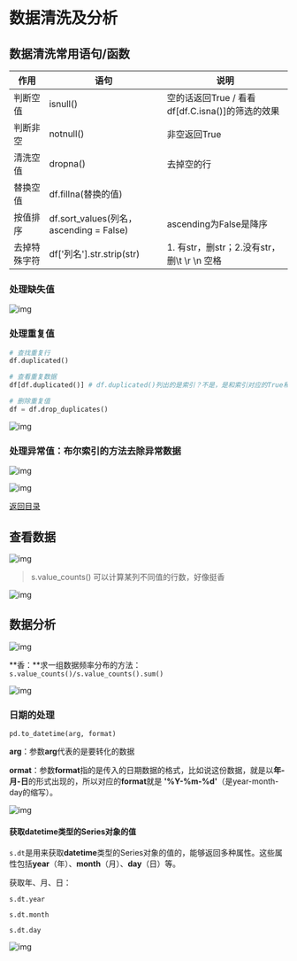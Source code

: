 # 数据清洗及分析


## 数据清洗常用语句/函数

| 作用         | 语句                                    | 说明                                             |
| ------------ | --------------------------------------- | ------------------------------------------------ |
| 判断空值     | isnull()                                | 空的话返回True / 看看df[df.C.isna()]的筛选的效果 |
| 判断非空     | notnull()                               | 非空返回True                                     |
| 清洗空值     | dropna()                                | 去掉空的行                                       |
| 替换空值     | df.fillna(替换的值)                     |                                                  |
| 按值排序     | df.sort_values(列名，ascending = False) | ascending为False是降序                           |
| 去掉特殊字符 | df['列名'].str.strip(str)               | 1. 有str，删str；2.没有str，删\t \r \n 空格      |



### 处理缺失值

![img](https://adamyide-1256435674.cos.ap-shanghai.myqcloud.com/2020-12-13-171258.png)

### 处理重复值

```python
# 查找重复行
df.duplicated()

# 查看重复数据
df[df.duplicated()] # df.duplicated()列出的是索引？不是，是和索引对应的True和False

# 删除重复值
df = df.drop_duplicates()
```

![img](https://adamyide-1256435674.cos.ap-shanghai.myqcloud.com/2020-12-13-173050.png)

### 处理异常值：**布尔索引**的方法去除异常数据

![img](https://adamyide-1256435674.cos.ap-shanghai.myqcloud.com/2020-12-13-174133.png)



![img](https://adamyide-1256435674.cos.ap-shanghai.myqcloud.com/2020-12-13-174729.png)









[返回目录](#目录)



## 查看数据

![img](https://adamyide-1256435674.cos.ap-shanghai.myqcloud.com/2020-11-22-024753.jpg)

>s.value_counts() 可以计算某列不同值的行数，好像挺香

![img](https://adamyide-1256435674.cos.ap-shanghai.myqcloud.com/2020-11-22-025452.jpg)

## 数据分析

![img](https://adamyide-1256435674.cos.ap-shanghai.myqcloud.com/2020-12-10-182320.png)

**香：**求一组数据频率分布的方法：`s.value_counts()/s.value_counts().sum()`

![img](https://adamyide-1256435674.cos.ap-shanghai.myqcloud.com/2020-12-10-182635.png)

### 日期的处理

`pd.to_datetime(arg, format)`

**arg**：参数**arg**代表的是要转化的数据

**ormat**：参数**format**指的是传入的日期数据的格式，比如说这份数据，就是以**年-月-日**的形式出现的，所以对应的**format**就是 **'%Y-%m-%d'**（是year-month-day的缩写）。

![img](https://adamyide-1256435674.cos.ap-shanghai.myqcloud.com/2020-12-13-181805.jpg)



#### 获取datetime类型的Series对象的值

`s.dt`是用来获取**datetime**类型的Series对象的值的，能够返回多种属性。这些属性包括**year**（年）、**month**（月）、**day**（日）等。

获取年、月、日：

`s.dt.year`

`s.dt.month`

`s.dt.day`

![img](https://res.pandateacher.com/ECK3GKSD1605601387908.jpg)

